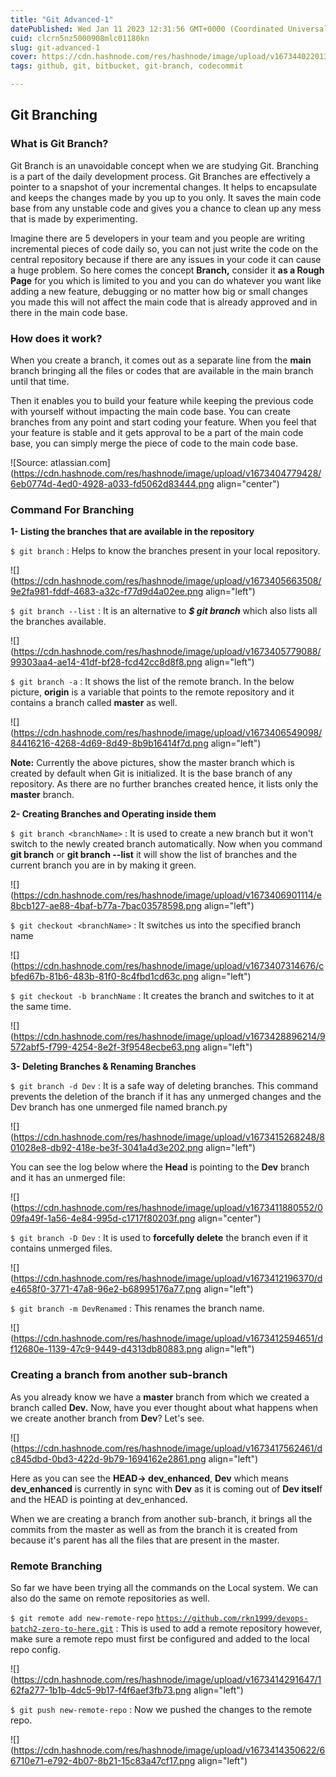 ```yaml
---
title: "Git Advanced-1"
datePublished: Wed Jan 11 2023 12:31:56 GMT+0000 (Coordinated Universal Time)
cuid: clcrn5nz5000908mlc01180kn
slug: git-advanced-1
cover: https://cdn.hashnode.com/res/hashnode/image/upload/v1673440220134/6765f6a3-90ca-48a4-8eb9-7cb4c5be2528.png
tags: github, git, bitbucket, git-branch, codecommit

---
```


## Git Branching

### What is Git Branch?

Git Branch is an unavoidable concept when we are studying Git. Branching is a part of the daily development process. Git Branches are effectively a pointer to a snapshot of your incremental changes. It helps to encapsulate and keeps the changes made by you up to you only. It saves the main code base from any unstable code and gives you a chance to clean up any mess that is made by experimenting.

Imagine there are 5 developers in your team and you people are writing incremental pieces of code daily so, you can not just write the code on the central repository because if there are any issues in your code it can cause a huge problem. So here comes the concept **Branch,** consider it **as a Rough Page** for you which is limited to you and you can do whatever you want like adding a new feature, debugging or no matter how big or small changes you made this will not affect the main code that is already approved and in there in the main code base.

### How does it work?

When you create a branch, it comes out as a separate line from the **main** branch bringing all the files or codes that are available in the main branch until that time.

Then it enables you to build your feature while keeping the previous code with yourself without impacting the main code base. You can create branches from any point and start coding your feature. When you feel that your feature is stable and it gets approval to be a part of the main code base, you can simply merge the piece of code to the main code base.

![Source: atlassian.com](https://cdn.hashnode.com/res/hashnode/image/upload/v1673404779428/6eb0774d-4ed0-4928-a033-fd5062d83444.png align="center")

### Command For Branching

**1- Listing the branches that are available in the repository**

`$ git branch` : Helps to know the branches present in your local repository.

![](https://cdn.hashnode.com/res/hashnode/image/upload/v1673405663508/9e2fa981-fddf-4683-a32c-f77d9d4a02ee.png align="left")

`$ git branch --list` : It is an alternative to ***$ git branch*** which also lists all the branches available.

![](https://cdn.hashnode.com/res/hashnode/image/upload/v1673405779088/99303aa4-ae14-41df-bf28-fcd42cc8d8f8.png align="left")

`$ git branch -a` : It shows the list of the remote branch. In the below picture, **origin** is a variable that points to the remote repository and it contains a branch called **master** as well.

![](https://cdn.hashnode.com/res/hashnode/image/upload/v1673406549098/84416216-4268-4d69-8d49-8b9b16414f7d.png align="left")

**Note:** Currently the above pictures, show the master branch which is created by default when Git is initialized. It is the base branch of any repository. As there are no further branches created hence, it lists only the **master** branch.

**2- Creating Branches and Operating inside them**

`$ git branch <branchName>` : It is used to create a new branch but it won't switch to the newly created branch automatically. Now when you command **git branch** or **git branch --list** it will show the list of branches and the current branch you are in by making it green.

![](https://cdn.hashnode.com/res/hashnode/image/upload/v1673406901114/e8bcb127-ae88-4baf-b77a-7bac03578598.png align="left")

`$ git checkout <branchName>` : It switches us into the specified branch name

![](https://cdn.hashnode.com/res/hashnode/image/upload/v1673407314676/cbfed67b-81b6-483b-81f0-8c4fbd1cd63c.png align="left")

`$ git checkout -b branchName` : It creates the branch and switches to it at the same time.

![](https://cdn.hashnode.com/res/hashnode/image/upload/v1673428896214/9572abf5-f799-4254-8e2f-3f9548ecbe63.png align="left")

**3- Deleting Branches & Renaming Branches**

`$ git branch -d Dev` : It is a safe way of deleting branches. This command prevents the deletion of the branch if it has any unmerged changes and the Dev branch has one unmerged file named branch.py

![](https://cdn.hashnode.com/res/hashnode/image/upload/v1673415268248/801028e8-db92-418e-be3f-3041a4d3e202.png align="left")

You can see the log below where the **Head** is pointing to the **Dev** branch and it has an unmerged file:

![](https://cdn.hashnode.com/res/hashnode/image/upload/v1673411880552/009fa49f-1a56-4e84-995d-c1717f80203f.png align="center")

`$ git branch -D Dev` : It is used to **forcefully delete** the branch even if it contains unmerged files.

![](https://cdn.hashnode.com/res/hashnode/image/upload/v1673412196370/de4658f0-3771-47a8-96e2-b68995176a77.png align="left")

`$ git branch -m DevRenamed` : This renames the branch name.

![](https://cdn.hashnode.com/res/hashnode/image/upload/v1673412594651/df12680e-1139-47c9-9449-d4313db80883.png align="left")

### **Creating a branch from another sub-branch**

As you already know we have a **master** branch from which we created a branch called **Dev.** Now, have you ever thought about what happens when we create another branch from **Dev**? Let's see.

![](https://cdn.hashnode.com/res/hashnode/image/upload/v1673417562461/dc845dbd-0bd3-422d-9b79-1694162e2861.png align="left")

Here as you can see the **HEAD-&gt; dev\_enhanced**, **Dev** which means **dev\_enhanced** is currently in sync with **Dev** as it is coming out of **Dev itsel**f and the HEAD is pointing at dev\_enhanced.

When we are creating a branch from another sub-branch, it brings all the commits from the master as well as from the branch it is created from because it's parent has all the files that are present in the master.

### Remote Branching

So far we have been trying all the commands on the Local system. We can also do the same on remote repositories as well.

`$ git remote add new-remote-repo` [`https://github.com/rkn1999/devops-batch2-zero-to-here.git`](https://github.com/rkn1999/devops-batch2-zero-to-here.git) : This is used to add a remote repository however, make sure a remote repo must first be configured and added to the local repo config.

![](https://cdn.hashnode.com/res/hashnode/image/upload/v1673414291647/162fa277-1b1b-4dc5-9b17-f4f6aef3fb73.png align="left")

`$ git push new-remote-repo` : Now we pushed the changes to the remote repo.

![](https://cdn.hashnode.com/res/hashnode/image/upload/v1673414350622/66710e71-e792-4b07-8b21-15c83a47cf17.png align="left")